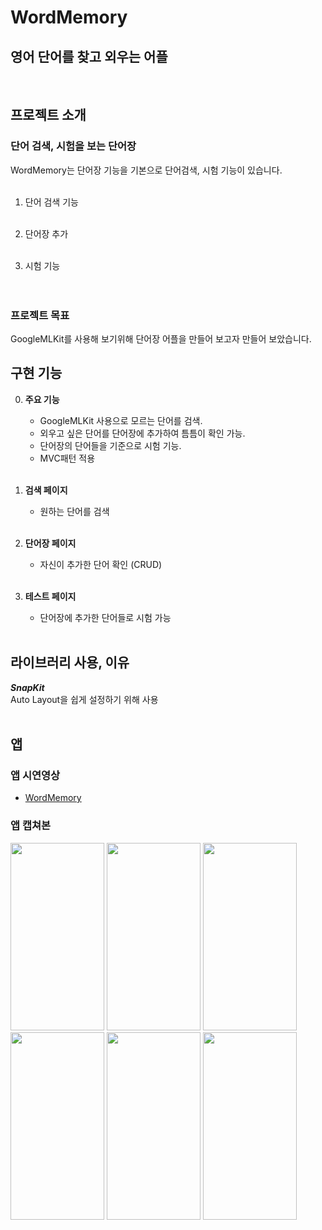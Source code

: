 # WordMemory
## 영어 단어를 찾고 외우는 어플

<br>

##  프로젝트 소개 
### 단어 검색, 시험을 보는 단어장
WordMemory는 단어장 기능을 기본으로 단어검색, 시험 기능이 있습니다. <br>
<br>

1. 단어 검색 기능 <br>
    <br>

2. 단어장 추가 <br>
    <br>

3. 시험 기능 <br>
    <br><br>
   
### 프로젝트 목표
GoogleMLKit를 사용해 보기위해 단어장 어플을 만들어 보고자 만들어 보았습니다. <br>

##  구현 기능
0. **주요 기능**
   - GoogleMLKit 사용으로 모르는 단어를 검색.
   - 외우고 싶은 단어를 단어장에 추가하여 틈틈이 확인 가능.
   - 단어장의 단어들을 기준으로 시험 기능.
   - MVC패턴 적용
   
   <br>

1. **검색 페이지**
   - 원하는 단어를 검색
   
   <br>

2. **단어장 페이지**
   - 자신이 추가한 단어 확인 (CRUD) 

   <br>
   
3. **테스트 페이지**
   - 단어장에 추가한 단어들로 시험 가능 

   <br>
   
##  라이브러리 사용, 이유
 ***SnapKit*** <br>
    Auto Layout을 쉽게 설정하기 위해 사용   
<br>
## 앱 
### 앱 시연영상
- [WordMemory](https://www.youtube.com/watch?v=3U3NDsthJQ0)
### 앱 캡쳐본
<img src="https://github.com/JeongKiKi/WordMemory/assets/125369115/eb6edbed-9cf9-49c2-9af1-5ea8d965a73a" width="150" height="300"/>
<img src="https://github.com/JeongKiKi/WordMemory/assets/125369115/4692aa3b-5245-4a8b-b618-25c9a3a4b158" width="150" height="300"/>
<img src="https://github.com/JeongKiKi/WordMemory/assets/125369115/eca4bb45-72db-4fc3-b753-e2823574cff5" width="150" height="300"/>
<img src="https://github.com/JeongKiKi/WordMemory/assets/125369115/6d7701b4-a8bf-4b95-bd62-8eed87531399" width="150" height="300"/>
<img src="https://github.com/JeongKiKi/WordMemory/assets/125369115/45091bb3-426d-45ce-85f6-444c23e688d5" width="150" height="300"/>
<img src="https://github.com/JeongKiKi/WordMemory/assets/125369115/ee1d6776-c844-48d1-9c85-cdb0ff7fbe9c" width="150" height="300"/>

